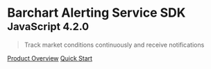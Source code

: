 # Barchart Alerting Service SDK <small>JavaScript 4.2.0</small>

> Track market conditions continuously and receive notifications

[Product Overview](/content/product_overview)
[Quick Start](/content/quick_start)